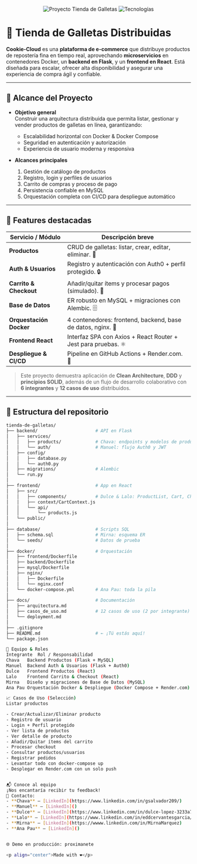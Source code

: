 <p align="center">
  <img src="https://img.shields.io/badge/Proyecto-Tienda%20de%20Galletas-blue?style=for-the-badge" alt="Proyecto Tienda de Galletas">
  <img src="https://img.shields.io/badge/Stack-Python%20%7C%20Flask%20%7C%20React%20%7C%20Docker-green?style=for-the-badge" alt="Tecnologías">
</p>

# 🍪 Tienda de Galletas Distribuidas

**Cookie-Cloud** es una **plataforma de e-commerce** que distribuye productos de repostería fina en tiempo real, aprovechando **microservicios** en contenedores Docker, un **backend en Flask**, y un **frontend en React**. Está diseñada para escalar, ofrecer alta disponibilidad y asegurar una experiencia de compra ágil y confiable.

---

## 🚀 Alcance del Proyecto

- **Objetivo general**  
  Construir una arquitectura distribuida que permita listar, gestionar y vender productos de galletas en línea, garantizando:
  - Escalabilidad horizontal con Docker & Docker Compose  
  - Seguridad en autenticación y autorización
  - Experiencia de usuario moderna y responsiva  

- **Alcances principales**  
  1. Gestión de catálogo de productos  
  2. Registro, login y perfiles de usuarios  
  3. Carrito de compras y proceso de pago  
  4. Persistencia confiable en MySQL  
  5. Orquestación completa con CI/CD para despliegue automático  

---

## 🧩 Features destacadas

| Servicio / Módulo         | Descripción breve                                                                 |
|---------------------------|-----------------------------------------------------------------------------------|
| **Productos**             | CRUD de galletas: listar, crear, editar, eliminar. 🔄                            |
| **Auth & Usuarios**       | Registro y autenticación con Auth0 + perfil protegido. 🔒                         |
| **Carrito & Checkout**    | Añadir/quitar ítems y procesar pagos (simulado). 🛒                             |
| **Base de Datos**         | ER robusto en MySQL + migraciones con Alembic. 🗄️                                |
| **Orquestación Docker**   | 4 contenedores: frontend, backend, base de datos, nginx. 🐳                       |
| **Frontend React**        | Interfaz SPA con Axios + React Router + Jest para pruebas. ⚛️                     |
| **Despliegue & CI/CD**    | Pipeline en GitHub Actions + Render.com. 🤖                                       |


> Este proyecto demuestra aplicación de **Clean Architecture**, **DDD** y **principios SOLID**, además de un flujo de desarrollo colaborativo con **6 integrantes** y **12 casos de uso** distribuidos.

---

## 📂 Estructura del repositorio

```bash
tienda-de-galletas/
├── backend/                      # API en Flask
│   ├── services/
│   │   ├── products/             # Chava: endpoints y modelos de productos
│   │   └── auth/                 # Manuel: flujo Auth0 y JWT
│   ├── config/
│   │   ├── database.py
│   │   └── auth0.py
│   ├── migrations/               # Alembic
│   └── run.py
│
├── frontend/                     # App en React
│   ├── src/
│   │   ├── components/           # Dulce & Lalo: ProductList, Cart, Checkout…
│   │   ├── context/CartContext.js
│   │   └── api/
│   │       └── products.js
│   └── public/
│
├── database/                     # Scripts SQL
│   ├── schema.sql                # Mirna: esquema ER
│   └── seeds/                    # Datos de prueba
│
├── docker/                       # Orquestación
│   ├── frontend/Dockerfile
│   ├── backend/Dockerfile
│   ├── mysql/Dockerfile
│   ├── nginx/
│   │   ├── Dockerfile
│   │   └── nginx.conf
│   └── docker-compose.yml        # Ana Pau: toda la pila
│
├── docs/                         # Documentación
│   ├── arquitectura.md
│   ├── casos_de_uso.md           # 12 casos de uso (2 por integrante)
│   └── deployment.md
│
├── .gitignore
├── README.md                     # ← ¡Tú estás aquí!
└── package.json

👥 Equipo & Roles
Integrante	Rol / Responsabilidad
Chava	Backend Productos (Flask + MySQL)
Manuel	Backend Auth & Usuarios (Flask + Auth0)
Dulce	Frontend Productos (React)
Lalo	Frontend Carrito & Checkout (React)
Mirna	Diseño y migraciones de Base de Datos (MySQL)
Ana Pau	Orquestación Docker & Despliegue (Docker Compose + Render.com)

📈 Casos de Uso (Selección)
Listar productos

- Crear/Actualizar/Eliminar producto
- Registro de usuario
- Login + Perfil protegido
- Ver lista de productos
- Ver detalle de producto
- Añadir/Quitar ítems del carrito
- Procesar checkout
- Consultar productos/usuarios
- Registrar pedidos
- Levantar todo con docker-compose up
- Desplegar en Render.com con un solo push


📬 Conoce al equipo
¡Nos encantaría recibir tu feedback!
📧 Contacto: 
- **Chava** – [LinkedIn](https://www.linkedin.com/in/gsalvador209/)  
- **Manuel** – [LinkedIn]()  
- **Dulce** – [LinkedIn](https://www.linkedin.com/in/dulce-lopez-3233a7275/)  
- **Lalo** – [LinkedIn](https://www.linkedin.com/in/eddcervantesgarcia/)  
- **Mirna** – [LinkedIn](https://wwww.linkedin.com/in/MirnaMarquez)  
- **Ana Pau** – [LinkedIn]()  


🌐 Demo en producción: proximanete

<p align="center">Made with ❤️</p>